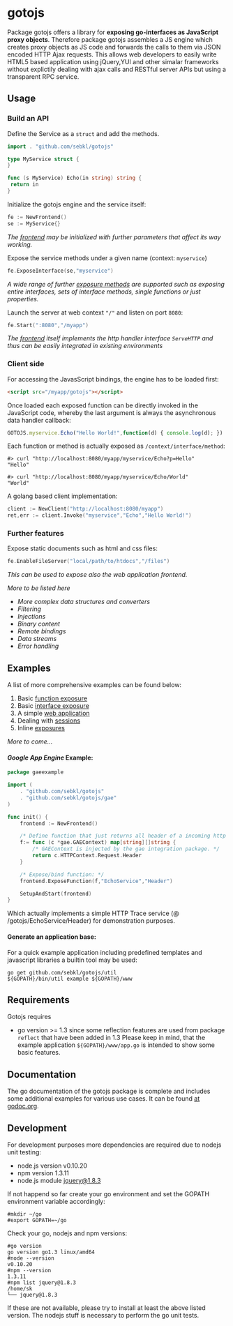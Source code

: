 # gotojs
Package gotojs offers a library for **exposing go-interfaces as JavaScript proxy objects**.
Therefore package gotojs assembles a JS engine which creates proxy objects as JS code and forwards the calls to them via JSON encoded HTTP Ajax requests. This allows web developers to easily write HTML5 based application using jQuery,YUI and other simalar frameworks without explictily dealing with ajax calls and RESTful server APIs but using a transparent RPC service.

## Usage
### Build an API

Define the Service as a ``struct`` and add the methods.
```go
import . "github.com/sebkl/gotojs"

type MyService struct {
}

func (s MyService) Echo(in string) string {
 return in
}
```

Initialize the gotojs engine and the service itself:
```go
fe := NewFrontend()
se := MyService{}
```
*The [frontend](http://godoc.org/github.com/sebkl/gotojs#Frontend) may be initialized with further parameters that affect its way working.*

Expose the service methods under a given name (context: `myservice`)
```go
fe.ExposeInterface(se,"myservice")
```
*A wide range of further [exposure methods](http://godoc.org/github.com/sebkl/gotojs#Frontend) are supported such as exposing entire interfaces, sets of interface methods, single functions or just properties.*

Launch the server at web context `"/"` and listen on port `8080`:
```go
fe.Start(":8080","/myapp")
```
*The [frontend](http://godoc.org/github.com/sebkl/gotojs#Frontend) itself implements the http handler interface `ServeHTTP` and thus can be easily integrated in existing environments*

### Client side
For accessing the JavasScript bindings, the engine has to be loaded first:
```html
<script src="/myapp/gotojs"></script>
```
Once loaded each exposed function can be directly invoked in the JavaScript code, whereby the last argument is always the asynchronous data handler callback:
```javascript
GOTOJS.myservice.Echo("Hello World!",function(d) { console.log(d); })
```

Each function or method is actually exposed as `/context/interface/method`:
```
#> curl "http://localhost:8080/myapp/myservice/Echo?p=Hello"
"Hello"

#> curl "http://localhost:8080/myapp/myservice/Echo/World"
"World"
```

A golang based client implementation:
```go
client := NewClient("http://localhost:8080/myapp")
ret,err := client.Invoke("myservice","Echo","Hello World!")
```

### Further features
Expose static documents such as html and css files:
```go
fe.EnableFileServer("local/path/to/htdocs","/files")
```
*This can be used to expose also the web application frontend.*


*More to be listed here*
* *More complex data structures and converters*
* *Filtering*
* *Injections*
* *Binary content*
* *Remote bindings*
* *Data streams*
* *Error handling*


## Examples

A list of more comprehensive examples can be found below:

1. Basic [function exposure](https://github.com/sebkl/gotojs/blob/master/example_test.go)
2. Basic [interface exposure](https://github.com/sebkl/gotojs/blob/master/example_interface_test.go)
3. A simple [web application](https://github.com/sebkl/gotojs/blob/master/example_fileserver_test.go)
4. Dealing with [sessions](https://github.com/sebkl/gotojs/blob/master/example_sessions_test.go)
4. Inline [exposures](https://github.com/sebkl/gotojs/blob/master/example_static_test.go)

*More to come...*

#### *Google App Engine* Example:
```go
package gaeexample

import (
	. "github.com/sebkl/gotojs"
	. "github.com/sebkl/gotojs/gae"
)

func init() {
	frontend := NewFrontend()

	/* Define function that just returns all header of a incoming http request */
	f:= func (c *gae.GAEContext) map[string][]string {
		/* GAEContext is injected by the gae integration package. */
		return c.HTTPContext.Request.Header
	}

	/* Expose/bind function: */
	frontend.ExposeFunction(f,"EchoService","Header")

	SetupAndStart(frontend)
}
```
Which actually implements a simple HTTP Trace service (@ /gotojs/EchoService/Header) for demonstration purposes.

#### Generate an application base:
For a quick example application including predefined templates and javascript libraries a builtin tool may be used:
```
go get github.com/sebkl/gotojs/util
${GOPATH}/bin/util example ${GOPATH}/www
```

## Requirements
Gotojs requires
* go version >= 1.3
since some reflection features are used from package `reflect` that have been added in 1.3
Please keep in mind, that the example application `${GOPATH}/www/app.go` is intended to show some basic features.

## Documentation
The go documentation of the gotojs package is complete and includes some additional examples for various use cases.
It can be found [at godoc.org](http://godoc.org/github.com/sebkl/gotojs).

## Development
For development purposes more dependencies are required due to nodejs unit testing:
* node.js version v0.10.20
* npm version 1.3.11
* node.js module jquery@1.8.3

If not happend so far create your go environment and set the GOPATH environment variable accordingly:
```
#mkdir ~/go
#export GOPATH=~/go

```

Check your go, nodejs and npm versions:
```
#go version
go version go1.3 linux/amd64
#node --version
v0.10.20
#npm --version
1.3.11
#npm list jquery@1.8.3
/home/sk
└── jquery@1.8.3
```

If these are not available, please try to install at least the above listed version. The nodejs stuff is necessary
to perform the go unit tests.
